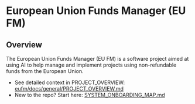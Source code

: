 # European Union Funds Manager (EU FM)

## Overview

The European Union Funds Manager (EU FM) is a software project aimed at using AI to help manage and implement projects using non-refundable funds from the European Union.

- See detailed context in PROJECT_OVERVIEW: [eufm/docs/general/PROJECT_OVERVIEW.md](eufm/docs/general/PROJECT_OVERVIEW.md)
- New to the repo? Start here: [SYSTEM_ONBOARDING_MAP.md](SYSTEM_ONBOARDING_MAP.md)
